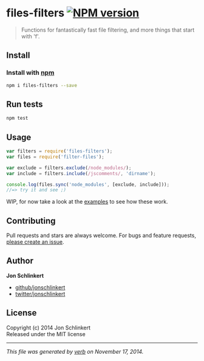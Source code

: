# files-filters [![NPM version](https://badge.fury.io/js/files-filters.svg)](http://badge.fury.io/js/files-filters)

> Functions for fantastically fast file filtering, and more things that start with 'f'.

## Install
### Install with [npm](npmjs.org)

```bash
npm i files-filters --save
```

## Run tests

```bash
npm test
```

## Usage

```js
var filters = require('files-filters');
var files = require('filter-files');

var exclude = filters.exclude(/node_modules/);
var include = filters.include(/jscomments/, 'dirname');

console.log(files.sync('node_modules', [exclude, include]));
//=> try it and see ;)
```

WIP, for now take a look at the [examples](./examples) to see how these work.

## Contributing
Pull requests and stars are always welcome. For bugs and feature requests, [please create an issue](https://github.com/jonschlinkert/files-filters/issues).

## Author

**Jon Schlinkert**
 
+ [github/jonschlinkert](https://github.com/jonschlinkert)
+ [twitter/jonschlinkert](http://twitter.com/jonschlinkert) 

## License
Copyright (c) 2014 Jon Schlinkert  
Released under the MIT license

***

_This file was generated by [verb](https://github.com/assemble/verb) on November 17, 2014._

[filter-files]: https://github.com/jonschlinkert/filter-files